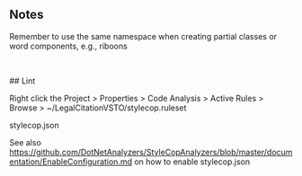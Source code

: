 ﻿## Notes  
<p>
    Remember to use the same namespace when creating partial classes or word components, e.g., riboons
</p>
<p>
    &nbsp;</p>
<p>
    ## Lint</p>
<p>
    Right click the Project &gt; Properties &gt; Code Analysis &gt; Active Rules &gt; Browse &gt; ~/LegalCitationVSTO/stylecop.ruleset&nbsp; </p>
<p>
    stylecop.json</p>

<p>
    See also <a href="https://github.com/DotNetAnalyzers/StyleCopAnalyzers/blob/master/documentation/EnableConfiguration.md">https://github.com/DotNetAnalyzers/StyleCopAnalyzers/blob/master/documentation/EnableConfiguration.md</a> on how to enable stylecop.json</p>


